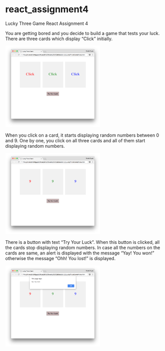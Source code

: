 # react_assignment4
Lucky Three Game React Assignment 4

You are getting bored and you decide to build a game that tests your luck. There are three cards which display “Click” initially.

<img src="images/screen1.jpg" width="300">

When you click on a card, it starts displaying random numbers between 0 and 9. One by one, you click on all three cards and all of them start displaying random numbers.


<img src="images/screen2.jpg" width="300">

There is a button with text “Try Your Luck”. When this button is clicked, all the cards stop displaying random numbers. In case all the numbers on the cards are same, an alert is displayed with the message “Yay! You won!” otherwise the message “Ohh! You lost!” is displayed.


<img src="images/screen3.jpg" width="300">
